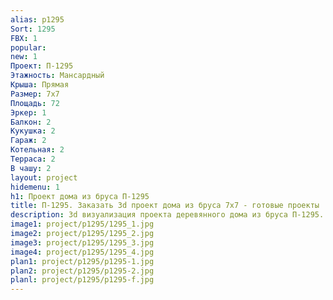 ```yaml
---
alias: p1295
Sort: 1295
FBX: 1
popular: 
new: 1
Проект: П-1295
Этажность: Мансардный
Крыша: Прямая
Размер: 7х7
Площадь: 72
Эркер: 1
Балкон: 2
Кукушка: 2
Гараж: 2
Котельная: 2
Терраса: 2
В чашу: 2
layout: project
hidemenu: 1
h1: Проект дома из бруса П-1295
title: П-1295. Заказать 3d проект дома из бруса 7х7 - готовые проекты
description: 3d визуализация проекта деревянного дома из бруса П-1295. Площадь 72 м2, размер 7х7. Вы можете внести любые изменения в проект.
image1: project/p1295/1295_1.jpg
image2: project/p1295/1295_2.jpg
image3: project/p1295/1295_3.jpg
image4: project/p1295/1295_4.jpg
plan1: project/p1295/p1295-1.jpg
plan2: project/p1295/p1295-2.jpg
planl: project/p1295/p1295-f.jpg
---
```

